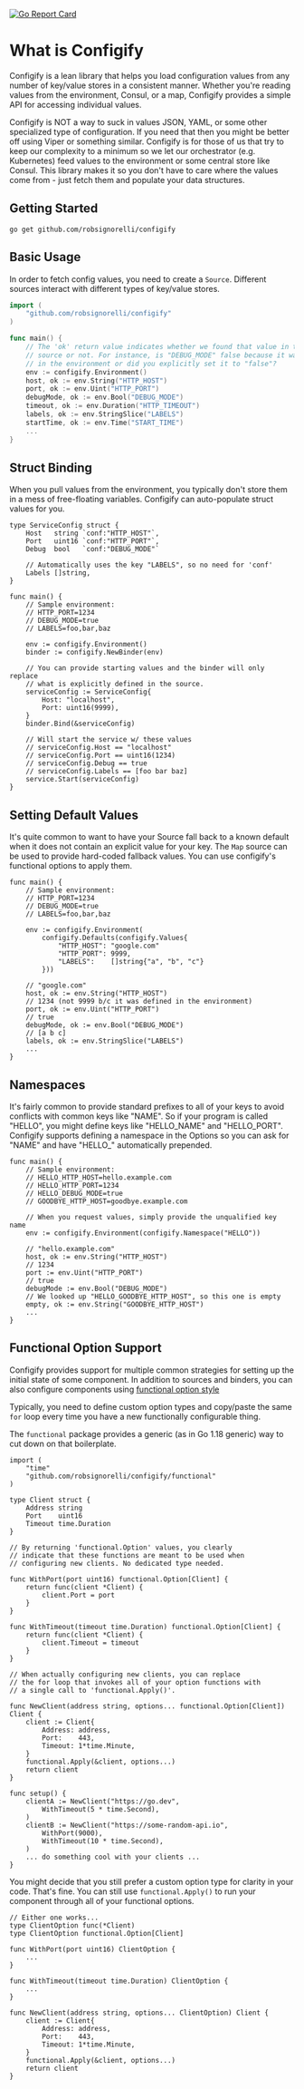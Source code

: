 [![Go Report Card](https://goreportcard.com/badge/github.com/robsignorelli/configify)](https://goreportcard.com/report/github.com/robsignorelli/configify)

# What is Configify

Configify is a lean library that helps you load configuration values from
any number of key/value stores in a consistent manner. Whether you're 
reading values from the environment, Consul, or a map, Configify provides
a simple API for accessing individual values.

Configify is NOT a way to suck in values JSON, YAML, or some other specialized
type of configuration. If you need that then you might be better off using Viper
or something similar. Configify is for those of us that try to keep our complexity
to a minimum so we let our orchestrator (e.g. Kubernetes) feed values to the environment
or some central store like Consul. This library makes it so you don't have to care
where the values come from - just fetch them and populate your data structures.

## Getting Started

```
go get github.com/robsignorelli/configify
```

## Basic Usage

In order to fetch config values, you need to create a `Source`. Different
sources interact with different types of key/value stores. 

```go
import (
	"github.com/robsignorelli/configify"
)

func main() {
	// The 'ok' return value indicates whether we found that value in the
	// source or not. For instance, is "DEBUG_MODE" false because it wasn't
	// in the environment or did you explicitly set it to "false"?
	env := configify.Environment()
	host, ok := env.String("HTTP_HOST")
	port, ok := env.Uint("HTTP_PORT")
	debugMode, ok := env.Bool("DEBUG_MODE")
	timeout, ok := env.Duration("HTTP_TIMEOUT")
	labels, ok := env.StringSlice("LABELS")
	startTime, ok := env.Time("START_TIME")
	...	
}
```

## Struct Binding

When you pull values from the environment, you typically don't store them in a mess
of free-floating variables. Configify can auto-populate struct values for you.

```
type ServiceConfig struct {
	Host   string `conf:"HTTP_HOST"`,
	Port   uint16 `conf:"HTTP_PORT"`,
	Debug  bool   `conf:"DEBUG_MODE"`

	// Automatically uses the key "LABELS", so no need for 'conf' 
	Labels []string,
}

func main() {
	// Sample environment:
	// HTTP_PORT=1234
	// DEBUG_MODE=true
	// LABELS=foo,bar,baz

	env := configify.Environment()
	binder := configify.NewBinder(env)

	// You can provide starting values and the binder will only replace
	// what is explicitly defined in the source.
	serviceConfig := ServiceConfig{
		Host: "localhost",
		Port: uint16(9999),
	}
	binder.Bind(&serviceConfig)
	
	// Will start the service w/ these values
	// serviceConfig.Host == "localhost"
	// serviceConfig.Port == uint16(1234)
	// serviceConfig.Debug == true
	// serviceConfig.Labels == [foo bar baz]
	service.Start(serviceConfig)
}
```

## Setting Default Values
 
It's quite common to want to have your Source fall back to a known
default when it does not contain an explicit value for your key. The `Map`
source can be used to provide hard-coded fallback values. You can use configify's
functional options to apply them.

```
func main() {
	// Sample environment:
	// HTTP_PORT=1234
	// DEBUG_MODE=true
	// LABELS=foo,bar,baz

	env := configify.Environment(
		configify.Defaults(configify.Values{
        	"HTTP_HOST": "google.com"
			"HTTP_PORT": 9999,
			"LABELS":    []string{"a", "b", "c"}
		}))

	// "google.com" 
	host, ok := env.String("HTTP_HOST")
	// 1234 (not 9999 b/c it was defined in the environment)
	port, ok := env.Uint("HTTP_PORT")
	// true
	debugMode, ok := env.Bool("DEBUG_MODE")
	// [a b c]
	labels, ok := env.StringSlice("LABELS")
	...	
}
```

## Namespaces

It's fairly common to provide standard prefixes to all of your keys to avoid conflicts
with common keys like "NAME". So if your program is called "HELLO", you might define
keys like "HELLO_NAME" and "HELLO_PORT". Configify supports defining a namespace in the
Options so you can ask for "NAME" and have "HELLO_" automatically prepended.

```
func main() {
	// Sample environment:
	// HELLO_HTTP_HOST=hello.example.com
	// HELLO_HTTP_PORT=1234
	// HELLO_DEBUG_MODE=true
	// GOODBYE_HTTP_HOST=goodbye.example.com

	// When you request values, simply provide the unqualified key name
	env := configify.Environment(configify.Namespace("HELLO"))

	// "hello.example.com"
	host, ok := env.String("HTTP_HOST")
	// 1234
	port := env.Uint("HTTP_PORT")
	// true
	debugMode := env.Bool("DEBUG_MODE")
	// We looked up "HELLO_GOODBYE_HTTP_HOST", so this one is empty
	empty, ok := env.String("GOODBYE_HTTP_HOST")
	...	
}
``` 

## Functional Option Support

Configify provides support for multiple common strategies for setting
up the initial state of some component. In addition to sources
and binders, you can also configure components using [functional
option style](https://dave.cheney.net/2014/10/17/functional-options-for-friendly-apis)

Typically, you need to define custom option types and copy/paste
the same `for` loop every time you have a new functionally
configurable thing.

The `functional` package provides a generic (as in Go 1.18 generic)
way to cut down on that boilerplate.

```
import (
    "time"
    "github.com/robsignorelli/configify/functional"
)

type Client struct {
    Address string
    Port    uint16
    Timeout time.Duration
}

// By returning 'functional.Option' values, you clearly
// indicate that these functions are meant to be used when
// configuring new clients. No dedicated type needed.

func WithPort(port uint16) functional.Option[Client] {
    return func(client *Client) {
        client.Port = port
    }
} 

func WithTimeout(timeout time.Duration) functional.Option[Client] {
    return func(client *Client) {
        client.Timeout = timeout
    }
}

// When actually configuring new clients, you can replace
// the for loop that invokes all of your option functions with
// a single call to 'functional.Apply()'.

func NewClient(address string, options... functional.Option[Client]) Client {
    client := Client{
        Address: address,
        Port:    443,
        Timeout: 1*time.Minute,
    }
    functional.Apply(&client, options...)
    return client
}

func setup() {
    clientA := NewClient("https://go.dev",
        WithTimeout(5 * time.Second),
    )
    clientB := NewClient("https://some-random-api.io",
        WithPort(9000),
        WithTimeout(10 * time.Second),
    )
    ... do something cool with your clients ...
}
```

You might decide that you still prefer a custom option
type for clarity in your code. That's fine. You can still
use `functional.Apply()` to run your component through all
of your functional options.

```
// Either one works...
type ClientOption func(*Client)
type ClientOption functional.Option[Client]

func WithPort(port uint16) ClientOption {
    ...
} 

func WithTimeout(timeout time.Duration) ClientOption {
    ...
}

func NewClient(address string, options... ClientOption) Client {
    client := Client{
        Address: address,
        Port:    443,
        Timeout: 1*time.Minute,
    }
    functional.Apply(&client, options...)
    return client
}
```
